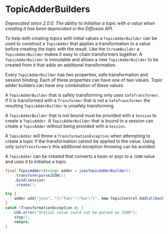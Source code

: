 
# TopicAdderBuilders

_Deprecated since 2.0.0. The ability to initialise a topic with a value when creating it has been deprecated in the
Diffusion API._

To help with creating topics with initial values a `TopicAdderBuilder` can be used to construct a `TopicAdder` that
applies a transformation to a value before creating the topic with the result.
Like the `StreamBuilder` a `TopicAdderBuilder` makes it easy to chain transformers together.
A `TopicAdderBuilder` is immutable and allows a new `TopicAdderBuilder` to be created from it that adds an additional
transformation.

Every `TopicAdderBuilder` has two properties, safe transformation and session binding.
Each of these properties can have one of two values.
Topic adder builders can have any combination of these values.

A `TopicAdderBuilder` that is safely transforming only uses `SafeTransformer`.
If it is transformed with a `Transformer` that is not a `SafeTransformer` the resulting `TopicAdderBuilder` is unsafely
transforming.

A `TopicAdderBuilder` that is not bound must be provided with a `Session` to create a `TopicAdder`.
A `TopicAdderBuilder` that is bound to a session can create a `TopicAdder` without being provided with a `Session`.

A `TopicAdder` will throw a `TransformationException` when attempting to create a topic if the transformation cannot be
applied to the value.
Using only `SafeTransformer`s this additional exception throwing can be avoided.

A `TopicAdder` can be created that converts a bean or pojo to a `JSON` value and uses it to initialise a topic.  

```java
final TopicAdder<String> adder = jsonTopicAdderBuilder()
    .transform(parseJSON())
    .bind(session)
    .create();

try {
    adder.add("json", "{\"foo\":\"bar\"}", new TopicControl.AddCallback.Default());
}
catch (TransformationException e) {
    LOG.error("Initial value could not be parsed as JSON");
    stop();
    return;
}
```
